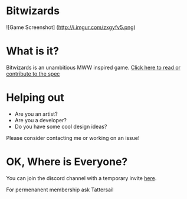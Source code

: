 Bitwizards
=======

![Game Screenshot]
(http://i.imgur.com/zxgyfv5.png)

# What is it?
Bitwizards is an unambitious MWW inspired game.
[Click here to read or contribute to the spec](/spec.md)

# Helping out
- Are you an artist?
- Are you a developer?
- Do you have some cool design ideas?

Please consider contacting me or working on an issue!

# OK, Where is Everyone?

You can join the discord channel with a temporary invite [here](https://discord.gg/armorer-midgardsormr-jayce).

For permenanent membership ask Tattersail